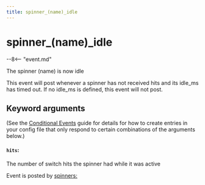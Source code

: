 ```yaml
---
title: spinner_(name)_idle
---
```


# spinner_(name)\_idle


--8<-- "event.md"

The spinner (name) is now idle

This event will post whenever a spinner has not received hits and its
idle_ms has timed out. If no idle_ms is defined, this event will not
post.

## Keyword arguments

(See the [Conditional Events](overview/conditional.md)
guide for details for how to create entries in your config file that
only respond to certain combinations of the arguments below.)

#### `hits`:

The number of switch hits the spinner had while it was active

Event is posted by [spinners:](../config/spinners.md)
